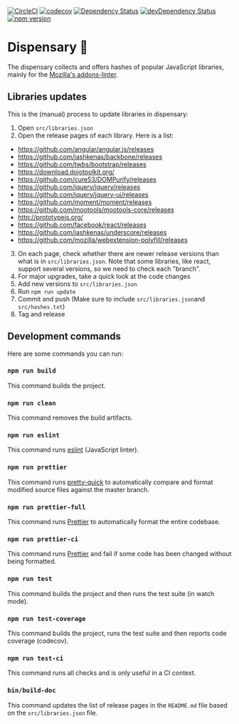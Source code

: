 [![CircleCI](https://circleci.com/gh/mozilla/dispensary.svg?style=svg)](https://circleci.com/gh/mozilla/dispensary) [![codecov](https://codecov.io/gh/mozilla/dispensary/branch/master/graph/badge.svg)](https://codecov.io/gh/mozilla/dispensary) [![Dependency Status](https://david-dm.org/mozilla/dispensary.svg)](https://david-dm.org/mozilla/dispensary) [![devDependency Status](https://david-dm.org/mozilla/dispensary/dev-status.svg)](https://david-dm.org/mozilla/dispensary#info=devDependencies) [![npm version](https://badge.fury.io/js/dispensary.svg)](https://badge.fury.io/js/dispensary)

# Dispensary 🌿

The dispensary collects and offers hashes of popular JavaScript libraries, mainly for the [Mozilla's addons-linter](https://github.com/mozilla/addons-linter).

## Libraries updates

This is the (manual) process to update libraries in dispensary:

1. Open `src/libraries.json`
2. Open the release pages of each library. Here is a list:

<!--RELEASE_PAGES_START-->

- https://github.com/angular/angular.js/releases
- https://github.com/jashkenas/backbone/releases
- https://github.com/twbs/bootstrap/releases
- https://download.dojotoolkit.org/
- https://github.com/cure53/DOMPurify/releases
- https://github.com/jquery/jquery/releases
- https://github.com/jquery/jquery-ui/releases
- https://github.com/moment/moment/releases
- https://github.com/mootools/mootools-core/releases
- http://prototypejs.org/
- https://github.com/facebook/react/releases
- https://github.com/jashkenas/underscore/releases
- https://github.com/mozilla/webextension-polyfill/releases

<!--RELEASE_PAGES_END-->

3. On each page, check whether there are newer release versions than what is in `src/libraries.json`. Note that some libraries, like react, support several versions, so we need to check each "branch".
4. For major upgrades, take a quick look at the code changes
5. Add new versions to `src/libraries.json`
6. Run `npm run update`
7. Commit and push (Make sure to include `src/libraries.json`and `src/hashes.txt`)
8. Tag and release

## Development commands

Here are some commands you can run:

### `npm run build`

This command builds the project.

### `npm run clean`

This command removes the build artifacts.

### `npm run eslint`

This command runs [eslint][] (JavaScript linter).

### `npm run prettier`

This command runs [pretty-quick][] to automatically compare and format modified source files against the master branch.

### `npm run prettier-full`

This command runs [Prettier][] to automatically format the entire codebase.

### `npm run prettier-ci`

This command runs [Prettier][] and fail if some code has been changed without being formatted.

### `npm run test`

This command builds the project and then runs the test suite (in watch mode).

### `npm run test-coverage`

This command builds the project, runs the test suite and then reports code coverage (codecov).

### `npm run test-ci`

This command runs all checks and is only useful in a CI context.

### `bin/build-doc`

This command updates the list of release pages in the `README.md` file based on the `src/libraries.json` file.

[eslint]: https://eslint.org/
[prettier]: https://prettier.io/
[pretty-quick]: https://www.npmjs.com/package/pretty-quick
